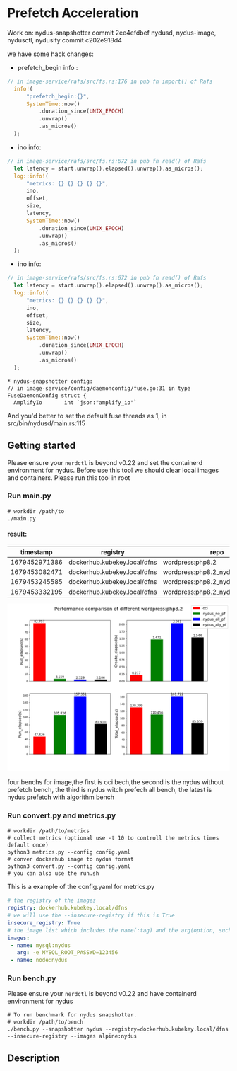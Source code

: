 # Prefetch Acceleration
Work on:
nydus-snapshotter commit 2ee4efdbef
nydusd, nydus-image, nydusctl, nydusify commit c202e918d4

we have some hack changes:
* prefetch_begin info : 
```rs
// in image-service/rafs/src/fs.rs:176 in pub fn import() of Rafs
  info!(
      "prefetch_begin:{}",
      SystemTime::now()
          .duration_since(UNIX_EPOCH)
          .unwrap()
          .as_micros()
  );
```
* ino info: 
```rs
// in image-service/rafs/src/fs.rs:672 in pub fn read() of Rafs
  let latency = start.unwrap().elapsed().unwrap().as_micros();
  log::info!(
      "metrics: {} {} {} {} {}",
      ino,
      offset,
      size,
      latency,
      SystemTime::now()
          .duration_since(UNIX_EPOCH)
          .unwrap()
          .as_micros()
  );
```

* ino info: 
```rs
// in image-service/rafs/src/fs.rs:672 in pub fn read() of Rafs
  let latency = start.unwrap().elapsed().unwrap().as_micros();
  log::info!(
      "metrics: {} {} {} {} {}",
      ino,
      offset,
      size,
      latency,
      SystemTime::now()
          .duration_since(UNIX_EPOCH)
          .unwrap()
          .as_micros()
  );
```
```golang
* nydus-snapshotter config: 
// in image-service/config/daemonconfig/fuse.go:31 in type FuseDaemonConfig struct {
  AmplifyIo       int `json:"amplify_io"`
```

And you'd better to set the default fuse threads as 1, in src/bin/nydusd/main.rs:115

## Getting started
Please ensure your `nerdctl` is beyond v0.22 and set the containerd environment for nydus.
Before use this tool we should clear local images and containers.
Please run this tool in root

### Run main.py
```shell
# workdir /path/to
./main.py
```

#### result:
| timestamp     | registry                     | repo                               | pull_elapsed(s) | create_elapsed(s) | run_elapsed(s) | total_elapsed(s) |
|---------------|------------------------------|------------------------------------|-----------------|-------------------|----------------|------------------|
| 1679452971386 | dockerhub.kubekey.local/dfns | wordpress:php8.2                   | 82.756568       | 0.217260          | 47.425543      | 130.399371       |
| 1679453082471 | dockerhub.kubekey.local/dfns | wordpress:php8.2_nydus             | 3.158560        | 1.471396          | 105.826356     | 110.456312       |
| 1679453245585 | dockerhub.kubekey.local/dfns | wordpress:php8.2_nydus_prefetchall | 2.328988        | 2.041426          | 157.351379     | 161.721793       |
| 1679453332195 | dockerhub.kubekey.local/dfns | wordpress:php8.2_nydus_prefetch    | 2.105628        | 1.543616          | 81.909640      | 85.558884        |

![](./bench.png)

four benchs for image,the first is oci bech,the second is the nydus without prefetch bench, the third is nydus witch prefech all bench, the latest is nydus prefetch with algorithm bench
### Run convert.py and metrics.py

```shell
# workdir /path/to/metrics
# collect metrics (optional use -t 10 to controll the metrics times default once)
python3 metrics.py --config config.yaml
# conver dockerhub image to nydus format 
python3 convert.py --config config.yaml
# you can also use the run.sh
```

This is a example of the config.yaml for metrics.py
```yaml
# the registry of the images
registry: dockerhub.kubekey.local/dfns
# we will use the --insecure-registry if this is True
insecure_registry: True
# the image list which includes the name(:tag) and the arg(option, such as -e  -v) 
images:
 - name: mysql:nydus 
   arg: -e MYSQL_ROOT_PASSWD=123456
 - name: node:nydus
```
### Run bench.py
Please ensure your `nerdctl` is beyond v0.22 and have containerd environment for nydus
```shell
# To run benchmark for nydus snapshotter.
# workdir /path/to/bench
./bench.py --snapshotter nydus --registry=dockerhub.kubekey.local/dfns --insecure-registry --images alpine:nydus
```
## Description
